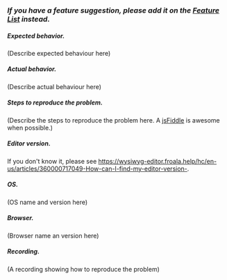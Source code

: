 ### _If you have a feature suggestion, please add it on the [Feature List](https://wysiwyg-editor-roadmap.froala.com/public) instead._

##### Expected behavior.
(Describe expected behaviour here)

##### Actual behavior.
(Describe actual behaviour here)

##### Steps to reproduce the problem.
(Describe the steps to reproduce the problem here. A [jsFiddle](https://jsfiddle.net/froala/cgu0dmxh/) is awesome when possible.)

##### Editor version.
If you don't know it, please see https://wysiwyg-editor.froala.help/hc/en-us/articles/360000717049-How-can-I-find-my-editor-version-.

##### OS.
(OS name and version here)

##### Browser.
(Browser name an version here)

##### Recording.
(A recording showing how to reproduce the problem)
